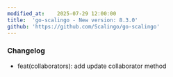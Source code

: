 ```yaml
---
modified_at:	2025-07-29 12:00:00
title:	'go-scalingo - New version: 8.3.0'
github: 'https://github.com/Scalingo/go-scalingo'
---
```


### Changelog

* feat(collaborators): add update collaborator method
